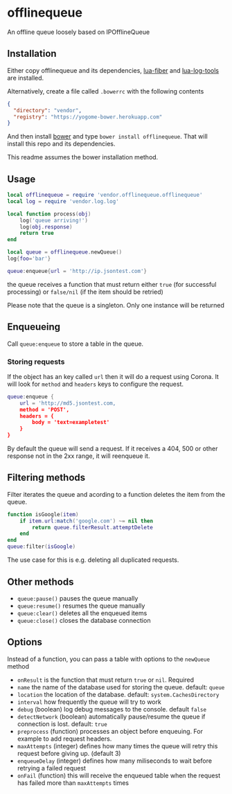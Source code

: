 offlinequeue
========

An offline queue loosely based on IPOfflineQueue

Installation
-----
Either copy offlinequeue and its dependencies, [lua-fiber](https://github.com/jeduan/lua-fiber) and [lua-log-tools](https://github.com/jeduan/lua-log-tools) are installed.

Alternatively, create a file called `.bowerrc` with the following contents
```json
{
  "directory": "vendor",
  "registry": "https://yogome-bower.herokuapp.com"
}
```

And then install [bower](http://bower.io/) and type `bower install offlinequeue`. That will install this repo and its dependencies.

This readme assumes the bower installation method.

Usage
----

```lua
local offlinequeue = require 'vendor.offlinequeue.offlinequeue'
local log = require 'vendor.log.log'

local function process(obj)
	log('queue arriving!')
	log(obj.response)
	return true
end

local queue = offlinequeue.newQueue()
log{foo='bar'}

queue:enqueue{url = 'http://ip.jsontest.com'}
```

the queue receives a function that must return either `true` (for successful processing) or `false/nil` (if the item should be retried)

Please note that the queue is a singleton. Only one instance will be returned

Enqueueing
-----

Call `queue:enqueue` to store a table in the queue.

### Storing requests

If the object has an key called `url` then it will do a request using Corona.
It will look for `method` and `headers` keys to configure the request.

```lua
queue:enqueue {
	url = 'http://md5.jsontest.com,
	method = 'POST',
	headers = {
		body = 'text=exampletest'
	}
}
```

By default the queue will send a request. If it receives a 404, 500 or other response not in the 2xx range, it will reenqueue it.

Filtering methods
------

Filter iterates the queue and acording to a function deletes the item from the queue.

```lua
function isGoogle(item)
	if item.url:match('google.com') ~= nil then
		return queue.filterResult.attemptDelete
	end
end
queue:filter(isGoogle)
```

The use case for this is e.g. deleting all duplicated requests.

Other methods
-------
* `queue:pause()` pauses the queue manually
* `queue:resume()` resumes the queue manually
* `queue:clear()` deletes all the enqueued items
* `queue:close()` closes the database connection

Options
------
Instead of a function, you can pass a table with options to the `newQueue` method

* `onResult` is the function that must return `true` or `nil`. Required
* `name` the name of the database used for storing the queue. default: `queue`
* `location` the location of the database. default: `system.CachesDirectory`
* `interval` how frequently the queue will try to work
* `debug` (boolean) log debug messages to the console. default `false`
* `detectNetwork` (boolean) automatically pause/resume the queue if connection is lost. default: `true`
* `preprocess` (function) processes an object before enqueuing. For example to add request headers.
* `maxAttempts` (integer) defines how many times the queue will retry this request before giving up. (default 3)
* `enqueueDelay` (integer) defines how many miliseconds to wait before retrying a failed request
* `onFail` (function) this will receive the enqueued table when the request has failed more than `maxAttempts` times